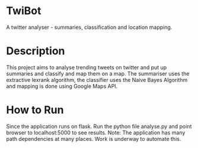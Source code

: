 TwiBot
======

A twitter analyser - summaries, classification and location mapping.


Description
===========

This project aims to analyse trending tweets on twitter and put up summaries and classify and map them on a map.
The summariser uses the extractive lexrank algorithm, the classifier uses the Naive Bayes Algorithm and mapping is done using Google Maps API.


How to Run
==========

Since the application runs on flask. Run the python file analyse.py and point browser to localhost:5000 to see results.
Note: The application has many path dependencies at many places. Work is underway to automate this.
